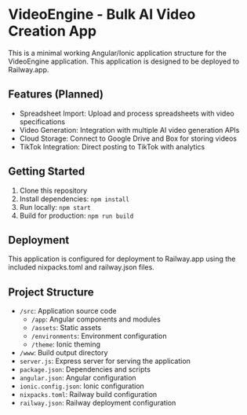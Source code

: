 # VideoEngine - Bulk AI Video Creation App

This is a minimal working Angular/Ionic application structure for the VideoEngine application. This application is designed to be deployed to Railway.app.

## Features (Planned)

- Spreadsheet Import: Upload and process spreadsheets with video specifications
- Video Generation: Integration with multiple AI video generation APIs
- Cloud Storage: Connect to Google Drive and Box for storing videos
- TikTok Integration: Direct posting to TikTok with analytics

## Getting Started

1. Clone this repository
2. Install dependencies: `npm install`
3. Run locally: `npm start`
4. Build for production: `npm run build`

## Deployment

This application is configured for deployment to Railway.app using the included nixpacks.toml and railway.json files.

## Project Structure

- `/src`: Application source code
  - `/app`: Angular components and modules
  - `/assets`: Static assets
  - `/environments`: Environment configuration
  - `/theme`: Ionic theming
- `/www`: Build output directory
- `server.js`: Express server for serving the application
- `package.json`: Dependencies and scripts
- `angular.json`: Angular configuration
- `ionic.config.json`: Ionic configuration
- `nixpacks.toml`: Railway build configuration
- `railway.json`: Railway deployment configuration

